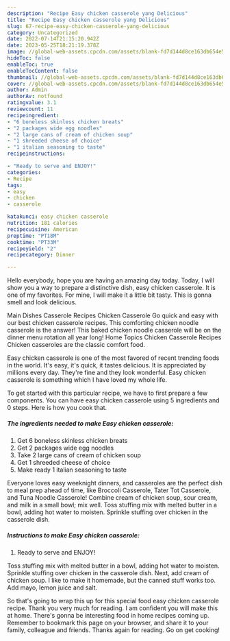 ```yaml
---
description: "Recipe Easy chicken casserole yang Delicious"
title: "Recipe Easy chicken casserole yang Delicious"
slug: 67-recipe-easy-chicken-casserole-yang-delicious
category: Uncategorized
date: 2022-07-14T21:15:20.942Z
date: 2023-05-25T18:21:19.378Z
image: //global-web-assets.cpcdn.com/assets/blank-fd7d144d8ce163db654e5a02c40b08a2775adb7897d16e4062681dc7e1b2800f.png
hideToc: false
enableToc: true
enableTocContent: false
thumbnail: //global-web-assets.cpcdn.com/assets/blank-fd7d144d8ce163db654e5a02c40b08a2775adb7897d16e4062681dc7e1b2800f.png
cover: //global-web-assets.cpcdn.com/assets/blank-fd7d144d8ce163db654e5a02c40b08a2775adb7897d16e4062681dc7e1b2800f.png
author: Admin
authorAv: notfound
ratingvalue: 3.1
reviewcount: 11
recipeingredient:
- "6 boneless skinless chicken breats"
- "2 packages wide egg noodles"
- "2 large cans of cream of chicken soup"
- "1 shreeded cheese of choice"
- "1 italian seasoning to taste"
recipeinstructions:

- "Ready to serve and ENJOY!"
categories:
- Recipe
tags:
- easy
- chicken
- casserole

katakunci: easy chicken casserole 
nutrition: 181 calories
recipecuisine: American
preptime: "PT18M"
cooktime: "PT33M"
recipeyield: "2"
recipecategory: Dinner

---
```



Hello everybody, hope you are having an amazing day today. Today, I will show you a way to prepare a distinctive dish, easy chicken casserole. It is one of my favorites. For mine, I will make it a little bit tasty. This is gonna smell and look delicious.

Main Dishes Casserole Recipes Chicken Casserole Go quick and easy with our best chicken casserole recipes. This comforting chicken noodle casserole is the answer! This baked chicken noodle casserole will be on the dinner menu rotation all year long! Home Topics Chicken Casserole Recipes Chicken casseroles are the classic comfort food.

Easy chicken casserole is one of the most favored of recent trending foods in the world. It's easy, it's quick, it tastes delicious. It is appreciated by millions every day. They're fine and they look wonderful. Easy chicken casserole is something which I have loved my whole life.


To get started with this particular recipe, we have to first prepare a few components. You can have easy chicken casserole using 5 ingredients and 0 steps. Here is how you cook that.

<!--inarticleads1-->

##### The ingredients needed to make Easy chicken casserole:

1. Get 6 boneless skinless chicken breats
1. Get 2 packages wide egg noodles
1. Take 2 large cans of cream of chicken soup
1. Get 1 shreeded cheese of choice
1. Make ready 1 italian seasoning to taste


Everyone loves easy weeknight dinners, and casseroles are the perfect dish to meal prep ahead of time, like Broccoli Casserole, Tater Tot Casserole, and Tuna Noodle Casserole! Combine cream of chicken soup, sour cream, and milk in a small bowl; mix well. Toss stuffing mix with melted butter in a bowl, adding hot water to moisten. Sprinkle stuffing over chicken in the casserole dish. 

<!--inarticleads2-->

##### Instructions to make Easy chicken casserole:


1. Ready to serve and ENJOY!

Toss stuffing mix with melted butter in a bowl, adding hot water to moisten. Sprinkle stuffing over chicken in the casserole dish. Next, add cream of chicken soup. I like to make it homemade, but the canned stuff works too. Add mayo, lemon juice and salt. 

So that's going to wrap this up for this special food easy chicken casserole recipe. Thank you very much for reading. I am confident you will make this at home. There's gonna be interesting food in home recipes coming up. Remember to bookmark this page on your browser, and share it to your family, colleague and friends. Thanks again for reading. Go on get cooking!
